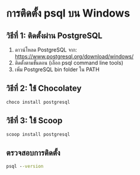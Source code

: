 # การติดตั้ง psql บน Windows

## วิธีที่ 1: ติดตั้งผ่าน PostgreSQL
1. ดาวน์โหลด PostgreSQL จาก: https://www.postgresql.org/download/windows/
2. ติดตั้งตามขั้นตอน (เลือก psql command line tools)
3. เพิ่ม PostgreSQL bin folder ใน PATH

## วิธีที่ 2: ใช้ Chocolatey
```cmd
choco install postgresql
```

## วิธีที่ 3: ใช้ Scoop
```cmd
scoop install postgresql
```

## ตรวจสอบการติดตั้ง
```cmd
psql --version
```